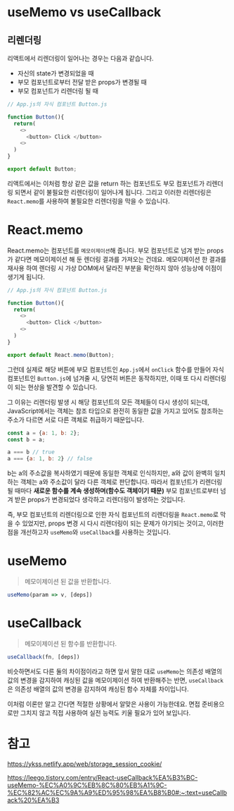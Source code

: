 # useMemo vs useCallback

## 리렌더링

리액트에서 리렌더링이 일어나는 경우는 다음과 같습니다.

- 자신의 state가 변경되었을 때
- 부모 컴포넌트로부터 전달 받은 props가 변경될 때
- 부모 컴포넌트가 리렌더링 될 때

```js
// App.js의 자식 컴포넌트 Button.js

function Button(){
  return(
    <>
      <button> Click </button>
    <>
  )
}

export default Button;
```

리액트에서는 이처럼 항상 같은 값을 return 하는 컴포넌트도 부모 컴포넌트가 리렌더링 되면서 같이 불필요한 리렌더링이 일어나게 됩니다. 그리고 이러한 리렌더링은 <code>React.memo</code>를 사용하여 불필요한 리렌더링을 막을 수 있습니다.

# React.memo

React.memo는 컴포넌트를 <code>메모이제이션</code>해 줍니다. 부모 컴포넌트로 넘겨 받는 props가 같다면 메모이제이션 해 둔 렌더링 결과를 가져오는 건데요. 메모이제이션 한 결과를 재사용 하여 렌더링 시 가상 DOM에서 달라진 부분을 확인하지 않아 성능상에 이점이 생기게 됩니다.

```js
// App.js의 자식 컴포넌트 Button.js

function Button(){
  return(
    <>
      <button> Click </button>
    <>
  )
}

export default React.memo(Button);
```

그런데 실제로 해당 버튼에 부모 컴포넌트인 <code>App.js</code>에서 <code>onClick</code> 함수를 만들어 자식 컴포넌트인 <code>Button.js</code>에 넘겨줄 시, 당연히 버튼은 동작하지만, 이때 또 다시 리렌더링이 되는 현상을 발견할 수 있습니다.

그 이유는 리렌더링 발생 시 해당 컴포넌트의 모든 객체들이 다시 생성이 되는데, JavaScript에서는 객체는 참조 타입으로 완전히 동일한 값을 가지고 있어도 참조하는 주소가 다르면 서로 다른 객체로 취급하기 때문입니다.

```js
const a = {a: 1, b: 2};
const b = a;

a === b // true
a === {a: 1, b: 2} // false
```

b는 a의 주소값을 복사하였기 때문에 동일한 객체로 인식하지만, a와 값이 완벽히 일치하는 객체는 a와 주소값이 달라 다른 객체로 판단합니다. 따라서 컴포넌트가 리렌더링 될 때마다 **새로운 함수를 계속 생성하며(함수도 객체이기 때문)** 부모 컴포넌트로부터 넘겨 받은 props가 변경되었다 생각하고 리렌더링이 발생하는 것입니다.

즉, 부모 컴포넌트의 리렌더링으로 인한 자식 컴포넌트의 리렌더링을 <code>React.memo</code>로 막을 수 있었지만, props 변경 시 다시 리렌더링이 되는 문제가 야기되는 것이고, 이러한 점을 개선하고자 <code>useMemo</code>와 <code>useCallback</code>를 사용하는 것입니다.

# useMemo

> 메모이제이션 된 값을 반환합니다.

```js
useMemo(param => v, [deps])
```

# useCallback

> 메모이제이션 된 함수를 반환합니다.

```js
useCallback(fn, [deps])
```

비슷하면서도 다른 둘의 차이점이라고 하면 앞서 말한 대로 <code>useMemo</code>는 의존성 배열의 값의 변경을 감지하여 캐싱된 값을 메모이제이션 하여 반환해주는 반면,
<code>useCallback</code>은 의존성 배열의 값의 변경을 감지하여 캐싱된 함수 자체를 차이입니다. 

이처럼 이론만 알고 간다면 적절한 상황에서 알맞은 사용이 가능한데요. 면접 준비용으로만 그치지 않고 직접 사용하여 실전 능력도 키울 필요가 있어 보입니다.

# 참고

https://ykss.netlify.app/web/storage_session_cookie/

https://leego.tistory.com/entry/React-useCallback%EA%B3%BC-useMemo-%EC%A0%9C%EB%8C%80%EB%A1%9C-%EC%82%AC%EC%9A%A9%ED%95%98%EA%B8%B0#:~:text=useCallback%20%EA%B3